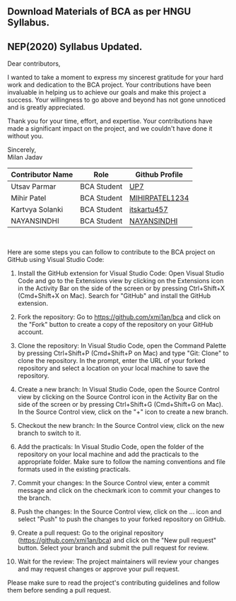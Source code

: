 ## Download Materials of BCA as per HNGU Syllabus.
## NEP(2020) Syllabus Updated.


Dear contributors,

I wanted to take a moment to express my sincerest gratitude for your hard work and dedication to the BCA project. Your contributions have been invaluable in helping us to achieve our goals and make this project a success. Your willingness to go above and beyond has not gone unnoticed and is greatly appreciated.

Thank you for your time, effort, and expertise. Your contributions have made a significant impact on the project, and we couldn't have done it without you.

Sincerely,<br>
Milan Jadav
<table>
   <thead>
      <tr>
         <th>Contributor Name</th>
         <th>Role</th>
         <th>Github Profile</th>
      </tr>
   </thead>
   <tbody>
      <tr>
         <td>Utsav Parmar</td>
         <td>BCA Student</td>
         <td><a href="https://github.com/Utsavstack">UP7</a></td>
      </tr>     
      <tr>
         <td>Mihir Patel</td>
         <td>BCA Student</td>
         <td><a href="https://github.com/MIHIRPATEL1234">MIHIRPATEL1234</a></td>
      </tr>
      <tr>
         <td>Kartvya Solanki</td>
         <td>BCA Student</td>
         <td><a href="https://github.com/itskartu457">itskartu457</a></td>
      </tr>     
      <tr>
         <td>NAYANSINDHI</td>
         <td>BCA Student</td>
         <td><a href="https://github.com/NAYANSINDHI">NAYANSINDHI</a></td>
      </tr>     
   </tbody>
</table>

<br>

Here are some steps you can follow to contribute to the BCA project on GitHub using Visual Studio Code:

1. Install the GitHub extension for Visual Studio Code: Open Visual Studio Code and go to the Extensions view by clicking on the Extensions icon in the Activity Bar on the side of the screen or by pressing Ctrl+Shift+X (Cmd+Shift+X on Mac). Search for "GitHub" and install the GitHub extension.

2. Fork the repository: Go to https://github.com/xmi1an/bca and click on the "Fork" button to create a copy of the repository on your GitHub account.

3. Clone the repository: In Visual Studio Code, open the Command Palette by pressing Ctrl+Shift+P (Cmd+Shift+P on Mac) and type "Git: Clone" to clone the repository. In the prompt, enter the URL of your forked repository and select a location on your local machine to save the repository.

4. Create a new branch: In Visual Studio Code, open the Source Control view by clicking on the Source Control icon in the Activity Bar on the side of the screen or by pressing Ctrl+Shift+G (Cmd+Shift+G on Mac). In the Source Control view, click on the "+" icon to create a new branch.

5. Checkout the new branch: In the Source Control view, click on the new branch to switch to it.

6. Add the practicals: In Visual Studio Code, open the folder of the repository on your local machine and add the practicals to the appropriate folder. Make sure to follow the naming conventions and file formats used in the existing practicals.

7. Commit your changes: In the Source Control view, enter a commit message and click on the checkmark icon to commit your changes to the branch.

8. Push the changes: In the Source Control view, click on the ... icon and select "Push" to push the changes to your forked repository on GitHub.

9. Create a pull request: Go to the original repository (https://github.com/xmi1an/bca) and click on the "New pull request" button. Select your branch and submit the pull request for review.

10. Wait for the review: The project maintainers will review your changes and may request changes or approve your pull request.

Please make sure to read the project's contributing guidelines and follow them before sending a pull request.

